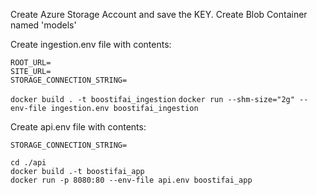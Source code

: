 Create Azure Storage Account and save the KEY.
Create Blob Container named 'models'

Create ingestion.env file with contents:
```
ROOT_URL=
SITE_URL=
STORAGE_CONNECTION_STRING=
``` 

```docker build . -t boostifai_ingestion```
```docker run --shm-size="2g" --env-file ingestion.env boostifai_ingestion```

Create api.env file with contents:
```
STORAGE_CONNECTION_STRING=
``` 

```
cd ./api 
docker build .-t boostifai_app
docker run -p 8080:80 --env-file api.env boostifai_app
```